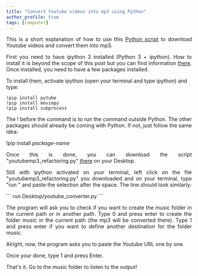 ```yaml
---
title: "Convert Youtube videos into mp3 using Python"
author_profile: true
tags: [Computer]
---
```


<p align="justify"> 
This is a short explanation of how to use this 
<a href="https://github.com/JLefortBesnard/YoutubeConverter">Python script</a>
to download Youtube videos and convert them into mp3.
</p>
<p align="justify"> 
First you need to have ipython 3 installed (Python 3 + ipython). How to install it is beyond the scope of this post but you can find information <a href="http://jeremylefortbesnard.de/LearnPythonandML/">there</a>.
Once installed, you need to have a few packages installed. 
</p>

To install them, activate ipython (open your terminal and type ipython) and type:

```
!pip install pytube
!pip install moviepy
!pip install subprocess
```
<p align="justify"> 
The ! before the command is to run the command outside Python.
The other packages should already be coming with Python. If not, just follow the same idea: 
</p>

!pip install _package-name_
<p align="justify"> 
Once this is done, you can download the script "youtubemp3_refactoring.py" <a href="https://github.com/JLefortBesnard/YoutubeConverter">there</a> on your Desktop.
</p>
<p align="justify">
Still with ipython activated on your terminal, left click on the file "youtubemp3_refactoring.py" you downloaded and on your terminal, type "run " and paste the selection after the space. The line should look similarly:
</p>
```
run Desktop/youtube_converter.py
```
<p align="justify"> 
The program will ask you to check if you want to create the music folder in the current path or in another path.
Type 0 and press enter to create the folder music in the current path (the mp3 will be converted there).
Type 1 and press enter if you want to define another destination for the folder music.
</p>

Alright, now, the program asks you to paste the Youtube URL one by one.

Once your done, type 1 and press Enter.

That's it. Go to the music folder to listen to the output!


